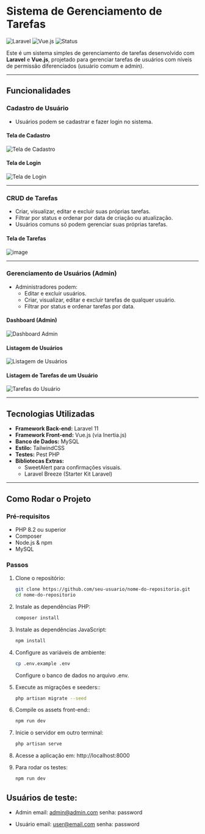 # Sistema de Gerenciamento de Tarefas

![Laravel](https://img.shields.io/badge/Laravel-11-blue) ![Vue.js](https://img.shields.io/badge/Vue.js-3-green) ![Status](https://img.shields.io/badge/Status-Concluído-brightgreen)

Este é um sistema simples de gerenciamento de tarefas desenvolvido com **Laravel** e **Vue.js**, projetado para gerenciar tarefas de usuários com níveis de permissão diferenciados (usuário comum e admin).

---

## Funcionalidades

### Cadastro de Usuário
- Usuários podem se cadastrar e fazer login no sistema.

#### Tela de Cadastro
![Tela de Cadastro](https://github.com/user-attachments/assets/12ae2a88-f134-4203-81f9-2f91aa4a1490)

#### Tela de Login
![Tela de Login](https://github.com/user-attachments/assets/04c77458-011b-4d60-aca2-da53a160965a)

---

### CRUD de Tarefas
- Criar, visualizar, editar e excluir suas próprias tarefas.
- Filtrar por status e ordenar por data de criação ou atualização.
- Usuários comuns só podem gerenciar suas próprias tarefas.

#### Tela de Tarefas
![image](https://github.com/user-attachments/assets/627ccbd9-d486-4f09-9230-f6b2fc8c7c22)

---

### Gerenciamento de Usuários (Admin)
- Administradores podem:
  - Editar e excluir usuários.
  - Criar, visualizar, editar e excluir tarefas de qualquer usuário.
  - Filtrar por status e ordenar tarefas por data.

#### Dashboard (Admin)
![Dashboard Admin](https://github.com/user-attachments/assets/562955ce-44bd-4c32-b2af-385fb1569df0)

#### Listagem de Usuários
![Listagem de Usuários](https://github.com/user-attachments/assets/9d7e4c0c-b25d-467b-9274-1dc2984147e0)

#### Listagem de Tarefas de um Usuário
![Tarefas do Usuário](https://github.com/user-attachments/assets/c549d3bb-6f55-4f93-84dc-09e5e5edaa73)

---

## Tecnologias Utilizadas
- **Framework Back-end:** Laravel 11
- **Framework Front-end:** Vue.js (via Inertia.js)
- **Banco de Dados:** MySQL
- **Estilo:** TailwindCSS
- **Testes:** Pest PHP
- **Bibliotecas Extras:**
  - SweetAlert para confirmações visuais.
  - Laravel Breeze (Starter Kit Laravel)

---

## Como Rodar o Projeto

### Pré-requisitos
- PHP 8.2 ou superior
- Composer
- Node.js & npm
- MySQL

### Passos
1. Clone o repositório:
   ```bash
   git clone https://github.com/seu-usuario/nome-do-repositorio.git
   cd nome-do-repositorio
   ```

2. Instale as dependências PHP:
   ```bash
   composer install
   ```
   
3. Instale as dependências JavaScript:
   ```bash
   npm install
   ```

4. Configure as variáveis de ambiente:
   ```bash
   cp .env.example .env
   ```
   Configure o banco de dados no arquivo .env.

5. Execute as migrações e seeders::
   ```bash
   php artisan migrate --seed
   ```
6. Compile os assets front-end::
   ```bash
   npm run dev
   ```

7. Inicie o servidor em outro terminal:
   ```bash
   php artisan serve
   ```
8. Acesse a aplicação em: http://localhost:8000

9. Para rodar os testes:
    ```bash
    npm run dev
    ```

## Usuários de teste:
- Admin
  email: admin@admin.com
  senha: password

- Usuário
  email: user@email.com
  senha: password

